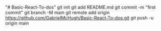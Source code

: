 "# Basic-React-To-dos"  git init git add README.md git commit -m "first commit" git branch -M main git remote add origin https://github.com/GabrielMcHugh/Basic-React-To-dos.git git push -u origin main

